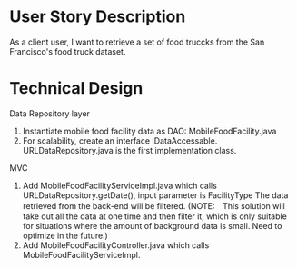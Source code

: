 # User Story Description
As a client user, I want to retrieve a set of food truccks from the San Francisco's food truck dataset.

# Technical Design
Data Repository layer
1. Instantiate mobile food facility data as DAO: MobileFoodFacility.java
2. For scalability, create an interface IDataAccessable. URLDataRepository.java is the first implementation class. 

MVC
1. Add MobileFoodFacilityServiceImpl.java which calls URLDataRepository.getDate(), input parameter is FacilityType
   The data retrieved from the back-end will be filtered. 
   (NOTE:　This solution will take out all the data at one time and then filter it, which is only suitable for situations where the amount of background data is small. Need to optimize in the future.)
2. Add MobileFoodFacilityController.java which calls MobileFoodFacilityServiceImpl. 